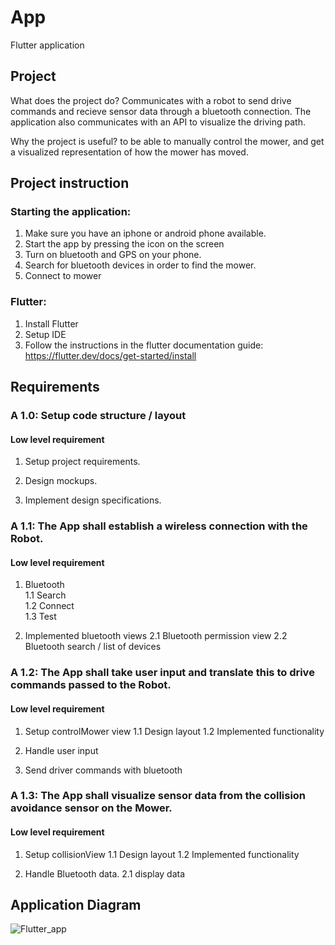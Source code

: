 # App
Flutter application

## Project 
What does the project do?
Communicates with a robot to send drive commands and recieve sensor data through a bluetooth connection. The application also communicates with an API to visualize the driving path. 

Why the project is useful?
to be able to manually control the mower, and get a visualized representation of how the mower has moved. 


## Project instruction
### Starting the application:
1. Make sure you have an iphone or android phone available.
2. Start the app by pressing the icon on the screen
3. Turn on bluetooth and GPS on your phone.
4. Search for bluetooth devices in order to find the mower.
5. Connect to mower

### Flutter:  
1. Install Flutter 
2. Setup IDE
3. Follow the instructions in the flutter documentation guide: https://flutter.dev/docs/get-started/install

## Requirements
### A 1.0: Setup code structure / layout
#### Low level requirement
1. Setup project requirements.
2. Design mockups.

3. Implement design specifications.

### A 1.1: The App shall establish a wireless connection with the Robot.  
#### Low level requirement
1. Bluetooth   
  1.1 Search   
  1.2 Connect   
  1.3 Test  

2. Implemented bluetooth views
  2.1 Bluetooth permission view 
  2.2 Bluetooth search / list of devices

### A 1.2: The App shall take user input and translate this to drive commands passed to the Robot.  
#### Low level requirement
1. Setup controlMower view
  1.1 Design layout
  1.2 Implemented functionality

2. Handle user input

3. Send driver commands with bluetooth

### A 1.3: The App shall visualize sensor data from the collision avoidance sensor on the Mower.  
#### Low level requirement  
1. Setup collisionView 
  1.1 Design layout
  1.2 Implemented functionality

2. Handle Bluetooth data.
  2.1 display data 


## Application Diagram

![Flutter_app](https://user-images.githubusercontent.com/27735984/118472546-3d8a6200-b709-11eb-8b92-bb79d9676be9.png)



